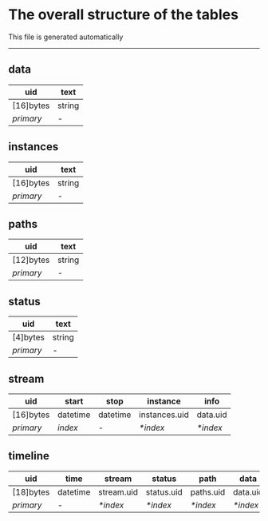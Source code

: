 # The overall structure of the tables

This file is generated automatically

---

## data

| uid       | text   |
|-----------|--------|
| [16]bytes | string |
| _primary_ | -      |

## instances

| uid       | text   |
|-----------|--------|
| [16]bytes | string |
| _primary_ | -      |

## paths

| uid       | text   |
|-----------|--------|
| [12]bytes | string |
| _primary_ | -      |

## status

| uid       | text   |
|-----------|--------|
| [4]bytes  | string |
| _primary_ | -      |

## stream

| uid       | start    | stop     | instance      | info     |
|-----------|----------|----------|---------------|----------|
| [16]bytes | datetime | datetime | instances.uid | data.uid |
| _primary_ | _index_  | -        | _*index_      | _*index_ |

## timeline

| uid       | time     | stream     | status     | path      | data     |
|-----------|----------|------------|------------|-----------|----------|
| [18]bytes | datetime | stream.uid | status.uid | paths.uid | data.uid |
| _primary_ | -        | _*index_   | _*index_   | _*index_  | _*index_ |



